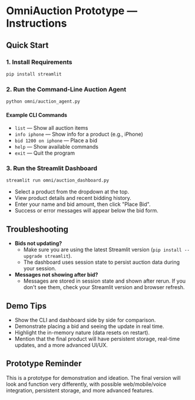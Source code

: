 # OmniAuction Prototype — Instructions

## Quick Start

### 1. Install Requirements
```bash
pip install streamlit
```

### 2. Run the Command-Line Auction Agent
```bash
python omni/auction_agent.py
```

#### Example CLI Commands
- `list` — Show all auction items
- `info iphone` — Show info for a product (e.g., iPhone)
- `bid 1200 on iphone` — Place a bid
- `help` — Show available commands
- `exit` — Quit the program

### 3. Run the Streamlit Dashboard
```bash
streamlit run omni/auction_dashboard.py
```
- Select a product from the dropdown at the top.
- View product details and recent bidding history.
- Enter your name and bid amount, then click "Place Bid".
- Success or error messages will appear below the bid form.

## Troubleshooting
- **Bids not updating?**
  - Make sure you are using the latest Streamlit version (`pip install --upgrade streamlit`).
  - The dashboard uses session state to persist auction data during your session.
- **Messages not showing after bid?**
  - Messages are stored in session state and shown after rerun. If you don't see them, check your Streamlit version and browser refresh.

## Demo Tips
- Show the CLI and dashboard side by side for comparison.
- Demonstrate placing a bid and seeing the update in real time.
- Highlight the in-memory nature (data resets on restart).
- Mention that the final product will have persistent storage, real-time updates, and a more advanced UI/UX.

## Prototype Reminder
This is a prototype for demonstration and ideation. The final version will look and function very differently, with possible web/mobile/voice integration, persistent storage, and more advanced features.
